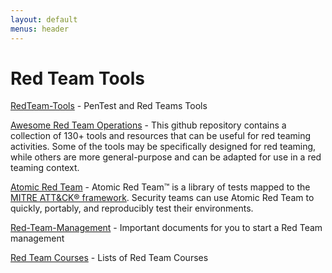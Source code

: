 ```yaml
---
layout: default
menus: header
---
```


# Red Team Tools



[RedTeam-Tools](https://github.com/A-poc/RedTeam-Tools) - PenTest and Red Teams Tools 



[Awesome Red Team Operations](https://github.com/CyberSecurityUP/Awesome-Red-Team-Operations) - This github repository contains a collection of 130+ tools and resources that can be useful for red teaming activities. Some of the tools may be specifically designed for red teaming, while others are more general-purpose and can be adapted for use in a red teaming context.



[Atomic Red Team](https://github.com/redcanaryco/atomic-red-team) - Atomic Red Team™ is a library of tests mapped to the [MITRE ATT&CK® framework](https://attack.mitre.org/). Security teams can use Atomic Red Team to quickly, portably, and reproducibly test their environments.



[Red-Team-Management](https://github.com/CyberSecurityUP/Red-Team-Management/tree/main) - Important documents for you to start a Red Team management



[Red Team Courses](https://github.com/CyberSecurityUP/Red-Team-Management/blob/main/Red%20Team%20Courses.md) - Lists of Red Team Courses
